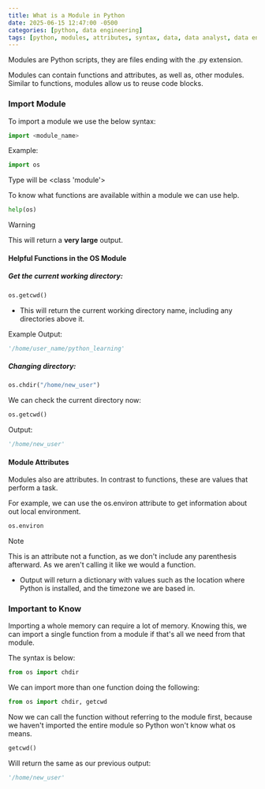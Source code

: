 ```yaml
---
title: What is a Module in Python
date: 2025-06-15 12:47:00 -0500
categories: [python, data engineering]
tags: [python, modules, attributes, syntax, data, data analyst, data engineer]
---
```


Modules are Python scripts, they are files ending with the .py extension.

Modules can contain functions and attributes, as well as, other modules. Similar to functions, modules allow us to reuse code blocks.

### Import Module

To import a module we use the below syntax:
```python
import <module_name>
```

Example:
```python
import os
```

Type will be <class 'module'>

To know what functions are available within a module we can use help.
```python
help(os)
```

> [!WARNING]
> This will return a **very large** output.

#### Helpful Functions in the OS Module

##### Get the current working directory:

```python
os.getcwd()
```

- This will return the current working directory name, including any directories above it.

Example Output:
```python
'/home/user_name/python_learning'
```

##### Changing directory:

```python
os.chdir("/home/new_user")
```


We can check the current directory now:

```python
os.getcwd()
```

Output:
```python
'/home/new_user'
```

#### Module Attributes

Modules also are attributes. In contrast to functions, these are values that perform a task.

For example, we can use the os.environ attribute to get information about out local environment.

```python
os.environ
```

> [!NOTE]
> This is an attribute not a function, as we don't include any parenthesis afterward. As we aren't calling it like we would a function.

- Output will return a dictionary with values such as the location where Python is installed, and the timezone we are based in.

### Important to Know

Importing a whole memory can require a lot of memory.
Knowing this, we can import a single function from a module if that's all we need from that module.

The syntax is below:
```python
from os import chdir
```

We can import more than one function doing the following:
```python
from os import chdir, getcwd
```

Now we can call the function without referring to the module first, because we haven't imported the entire module so Python won't know what os means.

```python
getcwd()
```

Will return the same as our previous output:
```python
'/home/new_user'
```
